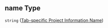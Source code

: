## name Type

`string` ([Tab-specific Project Information Name](config-properties-map-infos-map-info-properties-tab-specific-project-information-widget-configuration-properties-tab-specific-project-information-name.md))
